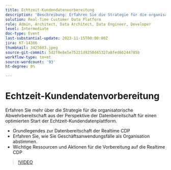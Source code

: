 ```yaml
---
title: Echtzeit-Kundendatenvorbereitung
description: 'Beschreibung: Erfahren Sie die Strategie für die organisatorische Abwehrbereitschaft aus der Perspektive der Datenbereitschaft für einen optimierten Start der Echtzeit-Kundendatenplattform. ​Wichtige Diskussionspunkte:Echtzeitdatenbereitschaft der Kundendatenplattform verstehen und Erfahren Sie, wie Sie Geschäftsanwendungsfälle als Organisation abstimmen.Wichtige Ressourcen und Aktionen für die Bereitschaft der Kundendatenplattform in Echtzeit'
solution: Real-Time Customer Data Platform
role: Admin, Architect, Data Architect, Data Engineer, Developer
level: Intermediate
doc-type: Event
last-substantial-update: 2023-11-15T00:00:00Z
jira: KT-14386
thumbnail: 3425603.jpeg
source-git-commit: 5d2f0e8e5e75221d9250d45327a8fed66244785b
workflow-type: tm+mt
source-wordcount: '93'
ht-degree: 0%

---
```



# Echtzeit-Kundendatenvorbereitung

Erfahren Sie mehr über die Strategie für die organisatorische Abwehrbereitschaft aus der Perspektive der Datenbereitschaft für einen optimierten Start der Echtzeit-Kundendatenplattform.

* Grundlegendes zur Datenbereitschaft der Realtime CDP
* Erfahren Sie, wie Sie Geschäftsanwendungsfälle als Organisation abstimmen.
* Wichtige Ressourcen und Aktionen für die Vorbereitung auf die Realtime CDP

>[!VIDEO](https://video.tv.adobe.com/v/3425603/?learn=on)